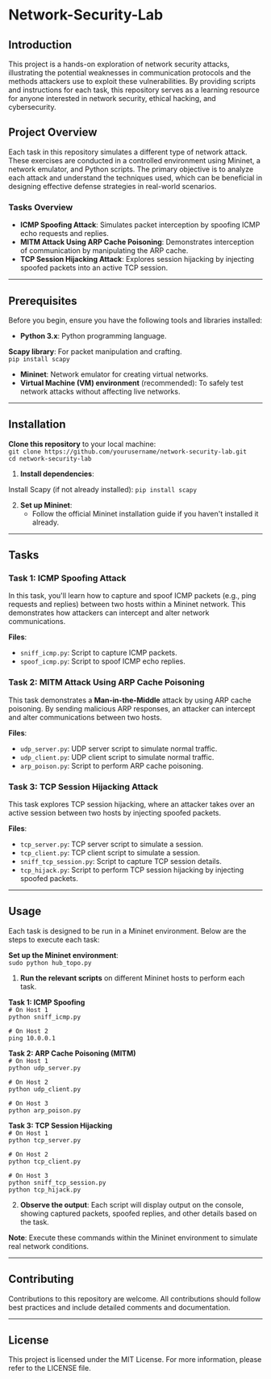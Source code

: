 # Network-Security-Lab
## **Introduction**

This project is a hands-on exploration of network security attacks, illustrating the potential weaknesses in communication protocols and the methods attackers use to exploit these vulnerabilities. By providing scripts and instructions for each task, this repository serves as a learning resource for anyone interested in network security, ethical hacking, and cybersecurity.

## **Project Overview**

Each task in this repository simulates a different type of network attack. These exercises are conducted in a controlled environment using Mininet, a network emulator, and Python scripts. The primary objective is to analyze each attack and understand the techniques used, which can be beneficial in designing effective defense strategies in real-world scenarios.

### **Tasks Overview**

* **ICMP Spoofing Attack**: Simulates packet interception by spoofing ICMP echo requests and replies.  
* **MITM Attack Using ARP Cache Poisoning**: Demonstrates interception of communication by manipulating the ARP cache.  
* **TCP Session Hijacking Attack**: Explores session hijacking by injecting spoofed packets into an active TCP session.

---

## **Prerequisites**

Before you begin, ensure you have the following tools and libraries installed:

* **Python 3.x**: Python programming language.

**Scapy library**: For packet manipulation and crafting.  
```pip install scapy```

* **Mininet**: Network emulator for creating virtual networks.  
* **Virtual Machine (VM) environment** (recommended): To safely test network attacks without affecting live networks.

---

## **Installation**

**Clone this repository** to your local machine:  
```git clone https://github.com/yourusername/network-security-lab.git```  
```cd network-security-lab```

1. **Install dependencies**:

Install Scapy (if not already installed): ```pip install scapy```

2. **Set up Mininet**:  
   * Follow the official Mininet installation guide if you haven't installed it already.

---

## **Tasks**

### **Task 1: ICMP Spoofing Attack**

In this task, you'll learn how to capture and spoof ICMP packets (e.g., ping requests and replies) between two hosts within a Mininet network. This demonstrates how attackers can intercept and alter network communications.

**Files**:

* ```sniff_icmp.py```: Script to capture ICMP packets.  
* ```spoof_icmp.py```: Script to spoof ICMP echo replies.

### **Task 2: MITM Attack Using ARP Cache Poisoning**

This task demonstrates a **Man-in-the-Middle** attack by using ARP cache poisoning. By sending malicious ARP responses, an attacker can intercept and alter communications between two hosts.

**Files**:

* ```udp_server.py```: UDP server script to simulate normal traffic.  
* ```udp_client.py```: UDP client script to simulate normal traffic.  
* ```arp_poison.py```: Script to perform ARP cache poisoning.

### **Task 3: TCP Session Hijacking Attack**

This task explores TCP session hijacking, where an attacker takes over an active session between two hosts by injecting spoofed packets.

**Files**:

* ```tcp_server.py```: TCP server script to simulate a session.  
* ```tcp_client.py```: TCP client script to simulate a session.  
* ```sniff_tcp_session.py```: Script to capture TCP session details.  
* ```tcp_hijack.py```: Script to perform TCP session hijacking by injecting spoofed packets.

---

## **Usage**

Each task is designed to be run in a Mininet environment. Below are the steps to execute each task:

**Set up the Mininet environment**:  
```sudo python hub_topo.py```

1. **Run the relevant scripts** on different Mininet hosts to perform each task.

**Task 1: ICMP Spoofing**  
`# On Host 1`  
```python sniff_icmp.py```

`# On Host 2`  
```ping 10.0.0.1```

**Task 2: ARP Cache Poisoning (MITM)**  
`# On Host 1`  
```python udp_server.py```

`# On Host 2`  
```python udp_client.py```

`# On Host 3`  
```python arp_poison.py```

**Task 3: TCP Session Hijacking**  
`# On Host 1`  
```python tcp_server.py```

`# On Host 2`  
```python tcp_client.py```

`# On Host 3`  
```python sniff_tcp_session.py```  
```python tcp_hijack.py```

2. **Observe the output**: Each script will display output on the console, showing captured packets, spoofed replies, and other details based on the task.

**Note**: Execute these commands within the Mininet environment to simulate real network conditions.

---

## **Contributing**

Contributions to this repository are welcome. All contributions should follow best practices and include detailed comments and documentation.

---

## **License**

This project is licensed under the MIT License. For more information, please refer to the LICENSE file.
